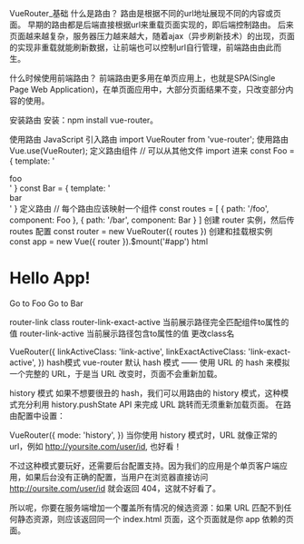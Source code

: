 VueRouter_基础
什么是路由？
路由是根据不同的url地址展现不同的内容或页面。 早期的路由都是后端直接根据url来重载页面实现的，即后端控制路由。 后来页面越来越复杂，服务器压力越来越大，随着ajax（异步刷新技术）的出现，页面的实现非重载就能刷新数据，让前端也可以控制url自行管理，前端路由由此而生。

什么时候使用前端路由？
前端路由更多用在单页应用上，也就是SPA(Single Page Web Application)，在单页面应用中，大部分页面结果不变，只改变部分内容的使用。

安装路由
安装：npm install vue-router。

使用路由
JavaScript
引入路由
import VueRouter from 'vue-router';
使用路由
Vue.use(VueRouter);
定义路由组件
// 可以从其他文件 import 进来
const Foo = { template: '<div>foo</div>' }
const Bar = { template: '<div>bar</div>' }
定义路由
// 每个路由应该映射一个组件
const routes = [
  { path: '/foo', component: Foo },
  { path: '/bar', component: Bar }
]
创建 router 实例，然后传 routes 配置
const router = new VueRouter({
  routes 
})
创建和挂载根实例
const app = new Vue({
  router
}).$mount('#app')
html
<div id="app">
  <h1>Hello App!</h1>
  <p>
    <!-- 使用 router-link 组件来导航. -->
    <!-- 通过传入 `to` 属性指定链接. -->
    <!-- <router-link> 默认会被渲染成一个 `<a>` 标签 -->
    <router-link to="/foo">Go to Foo</router-link>
    <router-link to="/bar">Go to Bar</router-link>
  </p>
  <!-- 路由出口 -->
  <!-- 路由匹配到的组件将渲染在这里 -->
  <router-view></router-view>
</div>
router-link class
router-link-exact-active 当前展示路径完全匹配组件to属性的值
router-link-active 当前展示路径包含to属性的值
更改class名

VueRouter({
  linkActiveClass: 'link-active',
  linkExactActiveClass: 'link-exact-active',
})
hash模式
vue-router 默认 hash 模式 —— 使用 URL 的 hash 来模拟一个完整的 URL，于是当 URL 改变时，页面不会重新加载。

history 模式
如果不想要很丑的 hash，我们可以用路由的 history 模式，这种模式充分利用 history.pushState API 来完成 URL 跳转而无须重新加载页面。 在路由配置中设置：

VueRouter({
  mode: 'history',
})
当你使用 history 模式时，URL 就像正常的 url，例如 http://yoursite.com/user/id, 也好看！

不过这种模式要玩好，还需要后台配置支持。因为我们的应用是个单页客户端应用，如果后台没有正确的配置，当用户在浏览器直接访问 http://oursite.com/user/id 就会返回 404，这就不好看了。

所以呢，你要在服务端增加一个覆盖所有情况的候选资源：如果 URL 匹配不到任何静态资源，则应该返回同一个 index.html 页面，这个页面就是你 app 依赖的页面。